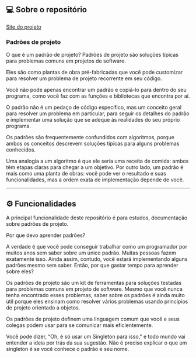 ## 💻 Sobre o repositório
 
[Site do projeto](https://leandrojsantos.github.io/design-patterns/pages)
### Padrões de projeto
 
O que é um padrão de projeto?
Padrões de projeto são soluções típicas para problemas comuns em projetos de software.
 
Eles são como plantas de obra pré-fabricadas que você pode customizar para resolver um problema de projeto recorrente em seu código.
 
Você não pode apenas encontrar um padrão e copiá-lo para dentro do seu programa, como você faz com as funções e bibliotecas que encontra por aí.
 
O padrão não é um pedaço de código específico, mas um conceito geral para resolver um problema em particular, para seguir os detalhes do padrão e implementar uma solução que se adeque às realidades do seu próprio programa.
 
Os padrões são frequentemente confundidos com algoritmos, porque ambos os conceitos descrevem soluções típicas para alguns problemas conhecidos.
 
Uma analogia a um algoritmo é que ele seria uma receita de comida: ambos têm etapas claras para chegar a um objetivo. Por outro lado, um padrão é mais como uma planta de obras: você pode ver o resultado e suas funcionalidades, mas a ordem exata de implementação depende de você.
 
---
## ⚙️ Funcionalidades
A principal funcionalidade deste repositório é para estudos, documentação sobre padrões de projeto.
 
Por que devo aprender padrões?
 
A verdade é que você pode conseguir trabalhar como um programador por muitos anos sem saber sobre um único padrão. Muitas pessoas fazem exatamente isso. Ainda assim, contudo, você estará implementando alguns padrões mesmo sem saber. Então, por que gastar tempo para aprender sobre eles?
 
Os padrões de projeto são um kit de ferramentas para soluções testadas para problemas comuns em projeto de software. Mesmo que você nunca tenha encontrado esses problemas, saber sobre os padrões é ainda muito útil porque eles ensinam como resolver vários problemas usando princípios de projeto orientado a objetos.
 
Os padrões de projeto definem uma linguagem comum que você e seus colegas podem usar para se comunicar mais eficientemente.
 
Você pode dizer, “Oh, é só usar um Singleton para isso,” e todo mundo vai entender a ideia por trás da sua sugestão. Não é preciso explicar o que um singleton é se você conhece o padrão e seu nome.